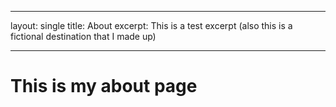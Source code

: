 ---
layout: single
title: About
excerpt: This is a test excerpt (also this is a fictional destination that I made up)


 ---




# This is my about page 
